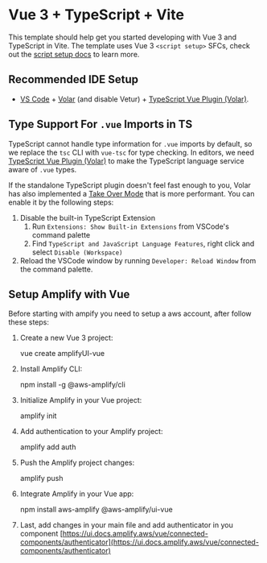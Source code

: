 # Vue 3 + TypeScript + Vite

This template should help get you started developing with Vue 3 and TypeScript in Vite. The template uses Vue 3 `<script setup>` SFCs, check out the [script setup docs](https://v3.vuejs.org/api/sfc-script-setup.html#sfc-script-setup) to learn more.

## Recommended IDE Setup

- [VS Code](https://code.visualstudio.com/) + [Volar](https://marketplace.visualstudio.com/items?itemName=Vue.volar) (and disable Vetur) + [TypeScript Vue Plugin (Volar)](https://marketplace.visualstudio.com/items?itemName=Vue.vscode-typescript-vue-plugin).

## Type Support For `.vue` Imports in TS

TypeScript cannot handle type information for `.vue` imports by default, so we replace the `tsc` CLI with `vue-tsc` for type checking. In editors, we need [TypeScript Vue Plugin (Volar)](https://marketplace.visualstudio.com/items?itemName=Vue.vscode-typescript-vue-plugin) to make the TypeScript language service aware of `.vue` types.

If the standalone TypeScript plugin doesn't feel fast enough to you, Volar has also implemented a [Take Over Mode](https://github.com/johnsoncodehk/volar/discussions/471#discussioncomment-1361669) that is more performant. You can enable it by the following steps:

1. Disable the built-in TypeScript Extension
   1. Run `Extensions: Show Built-in Extensions` from VSCode's command palette
   2. Find `TypeScript and JavaScript Language Features`, right click and select `Disable (Workspace)`
2. Reload the VSCode window by running `Developer: Reload Window` from the command palette.

## Setup Amplify with Vue
Before starting with ampify you need to setup a aws account, after follow these steps:

1. Create a new Vue 3 project:
   
   vue create amplifyUI-vue

2. Install Amplify CLI:
   
   npm install -g @aws-amplify/cli

3. Initialize Amplify in your Vue project:
   
   amplify init

4. Add authentication to your Amplify project:
   
   amplify add auth

5. Push the Amplify project changes:
   
   amplify push

6. Integrate Amplify in your Vue app:
   
   npm install aws-amplify @aws-amplify/ui-vue

7. Last, add changes in your main file and add authenticator in you component [https://ui.docs.amplify.aws/vue/connected-components/authenticator](https://ui.docs.amplify.aws/vue/connected-components/authenticator)